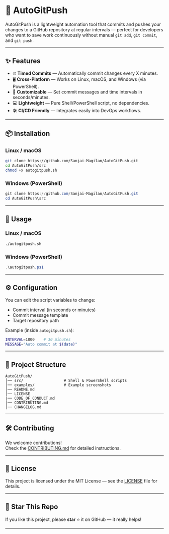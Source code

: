 # 🚀 AutoGitPush

AutoGitPush is a lightweight automation tool that commits and pushes your changes to a GitHub repository at regular intervals — perfect for developers who want to save work continuously without manual `git add`, `git commit`, and `git push`.

---

## ✨ Features
- ⏱ **Timed Commits** — Automatically commit changes every X minutes.
- 🖥 **Cross-Platform** — Works on Linux, macOS, and Windows (via PowerShell).
- 🔧 **Customizable** — Set commit messages and time intervals in seconds/minutes.
- 💻 **Lightweight** — Pure Shell/PowerShell script, no dependencies.
- 🛠 **CI/CD Friendly** — Integrates easily into DevOps workflows.

---

## 📦 Installation

### Linux / macOS
```bash
git clone https://github.com/Sanjai-Magilan/AutoGitPush.git
cd AutoGitPush/src
chmod +x autogitpush.sh
```

### Windows (PowerShell)
```powershell
git clone https://github.com/Sanjai-Magilan/AutoGitPush.git
cd AutoGitPush\src
```

---

## 🚀 Usage

### Linux / macOS
```bash
./autogitpush.sh
```

### Windows (PowerShell)
```powershell
.\autogitpush.ps1
```

---

## ⚙️ Configuration
You can edit the script variables to change:
- Commit interval (in seconds or minutes)
- Commit message template
- Target repository path

Example (inside `autogitpush.sh`):
```bash
INTERVAL=1800    # 30 minutes
MESSAGE="Auto commit at $(date)"
```

---

## 📂 Project Structure
```
AutoGitPush/
│── src/                  # Shell & PowerShell scripts
│── examples/             # Example screenshots
│── README.md
│── LICENSE
|── CODE_OF_CONDUCT.md
│── CONTRIBUTING.md
│── CHANGELOG.md
```

---

## 🛠 Contributing
We welcome contributions!  
Check the [CONTRIBUTING.md](CONTRIBUTING.md) for detailed instructions.

---

## 📜 License
This project is licensed under the MIT License — see the [LICENSE](LICENSE) file for details.

---

## 🌟 Star This Repo
If you like this project, please **star** ⭐ it on GitHub — it really helps!

---
